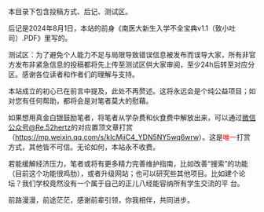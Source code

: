 本目录下包含投稿方式、后记、测试区。<br>

后记是2024年8月1日，本站的前身《南医大新生入学不全宝典v1.1（致小吐司）.PDF》里写的。<br>

测试区：为了避免个人能力不足与局限导致错误信息被发布而误导大家，所有非官方发布非紧急信息的投稿都将先上传至测试区供大家审阅，至少24h后转至对应分区。感谢各位读者和作者们的理解与支持。<br>

本站成立的初心已在前言中提及，此处不再赘述。这将永远会是个纯公益项目；如对您有任何帮助，都将会是对笔者莫大的慰藉。<br>

如果想用真金白银鼓励笔者，将笔者从学杂费和伙食费中解放出来，可以通过<font color="red">微信公众号@Re.52hertz</font>的对应置顶文章打赏（<https://mp.weixin.qq.com/s/kIcMjiC4_YDN5NY5wq6wrw>）。这是<font color="red">唯一</font>打赏方式，其他皆不可信。无论如何，本站永不收费。<br>

若能缓解经济压力，笔者或将有更多精力完善维护指南，比如改善“搜索”的功能（目前这个功能很鸡肋），或者升级网站；也可以研究些其他项目。比如建个论坛？我们学校竟然没有一个属于自己的正儿八经能容纳所有学生交流的平
台。<br>

前路漫漫，前途茫茫，感谢前辈引领，你我相伴，共同进步。<br>